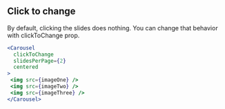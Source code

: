 ## Click to change
By default, clicking the slides does nothing. You can change that behavior with clickToChange prop. 
```jsx render
<Carousel
  clickToChange
  slidesPerPage={2}
  centered
>
 <img src={imageOne} />
 <img src={imageTwo} />
 <img src={imageThree} />
</Carousel>
```
